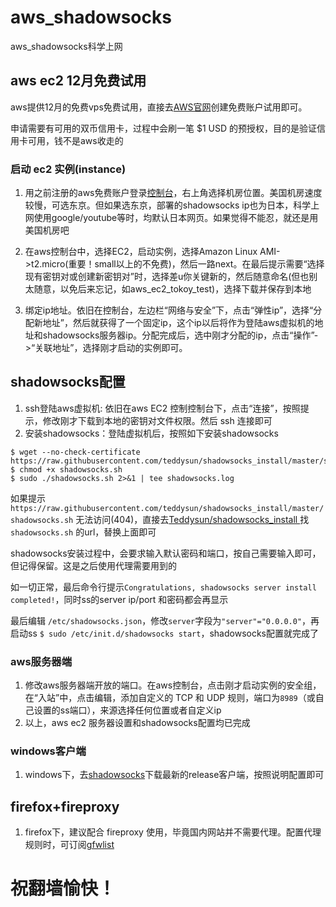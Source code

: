 # aws_shadowsocks
aws_shadowsocks科学上网

## aws ec2 12月免费试用
aws提供12月的免费vps免费试用，直接去[AWS官网](https://aws.amazon.com/cn/)创建免费账户试用即可。

申请需要有可用的双币信用卡，过程中会刷一笔 $1 USD 的预授权，目的是验证信用卡可用，钱不是aws收走的

### 启动 ec2 实例(instance)
1. 用之前注册的aws免费账户登录[控制台](console.aws.amazon.com)，右上角选择机房位置。美国机房速度较慢，可选东京。但如果选东京，部署的shadowsocks ip也为日本，科学上网使用google/youtube等时，均默认日本网页。如果觉得不能忍，就还是用美国机房吧

2. 在aws控制台中，选择EC2，启动实例，选择Amazon Linux AMI->t2.micro(重要！small以上的不免费)，然后一路next。在最后提示需要“选择现有密钥对或创建新密钥对”时，选择差u你关键新的，然后随意命名(但也别太随意，以免后来忘记，如aws_ec2_tokoy_test)，选择下载并保存到本地

3. 绑定ip地址。依旧在控制台，左边栏“网络与安全”下，点击“弹性ip”，选择“分配新地址”，然后就获得了一个固定ip，这个ip以后将作为登陆aws虚拟机的地址和shadowsocks服务器ip。分配完成后，选中刚才分配的ip，点击“操作”->“关联地址”，选择刚才启动的实例即可。

## shadowsocks配置
1. ssh登陆aws虚拟机: 依旧在aws EC2 控制控制台下，点击“连接”，按照提示，修改刚才下载到本地的密钥对文件权限。然后 ssh 连接即可
2. 安装shadowsocks：登陆虚拟机后，按照如下安装shadowsocks
``` shell
$ wget --no-check-certificate https://raw.githubusercontent.com/teddysun/shadowsocks_install/master/shadowsocks.sh 
$ chmod +x shadowsocks.sh
$ sudo ./shadowsocks.sh 2>&1 | tee shadowsocks.log
```
如果提示 `https://raw.githubusercontent.com/teddysun/shadowsocks_install/master/shadowsocks.sh` 无法访问(404)，直接去[Teddysun/shadowsocks_install
](https://github.com/teddysun/shadowsocks_install/) 找 `shadowsocks.sh` 的url，替换上面即可

shadowsocks安装过程中，会要求输入默认密码和端口，按自己需要输入即可，但记得保留。这是之后使用代理需要用到的

如一切正常，最后命令行提示`Congratulations, shadowsocks server install completed!`，同时ss的server ip/port 和密码都会再显示

最后编辑 `/etc/shadowsocks.json`，修改`server`字段为`"server"="0.0.0.0"`，再启动ss `$ sudo /etc/init.d/shadowsocks start`，shadowsocks配置就完成了

### aws服务器端
1. 修改aws服务器端开放的端口。在aws控制台，点击刚才启动实例的安全组，在“入站”中，点击编辑，添加自定义的 TCP 和 UDP 规则，端口为`8989`（或自己设置的ss端口），来源选择任何位置或者自定义ip
2. 以上，aws ec2 服务器设置和shadowsocks配置均已完成
### windows客户端
1. windows下，去[shadowsocks](https://github.com/shadowsocks/shadowsocks-windows)下载最新的release客户端，按照说明配置即可
## firefox+fireproxy
1. firefox下，建议配合 fireproxy 使用，毕竟国内网站并不需要代理。配置代理规则时，可订阅[gfwlist](https://github.com/gfwlist/gfwlist)

# 祝翻墙愉快！
